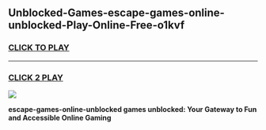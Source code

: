 
## Unblocked-Games-escape-games-online-unblocked-Play-Online-Free-o1kvf
<h3>
<a href="https://premium76.site?title=escape-games-online-unblocked&ref=26A">CLICK TO PLAY</a></h3>
<hr>

<h3>
<a href="https://premium76.site?title=escape-games-online-unblocked&ref=26A">CLICK 2 PLAY</a>
  
</h3>

<a href="https://premium76.site?title=escape-games-online-unblocked&ref=26A"><img src="https://clearcache.store/games.png"></a>


**escape-games-online-unblocked games unblocked: Your Gateway to Fun and Accessible Online Gaming**
